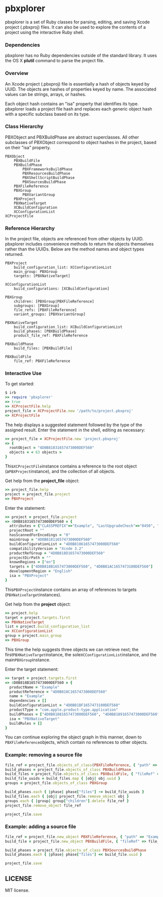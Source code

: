 # pbxplorer

 pbxplorer is a set of Ruby classes for parsing, editing, and saving Xcode project (.pbxproj) files.  It can also be used to explore the contents of a project using the interactive Ruby shell.

### Dependencies

pbxplorer has no Ruby dependencies outside of the standard library.  It uses the OS X **plutil** command to parse the project file.

### Overview

An Xcode project (.pbxproj) file is essentially a hash of objects keyed by UUID.  The objects are hashes of properties keyed by name.  The associated values can be strings, arrays, or hashes.

Each object hash contains an "isa" property that identifies its type.  pbxplorer loads a project file hash and replaces each generic object hash with a specific subclass based on its type.

### Class Hierarchy

PBXObject and PBXBuildPhase are abstract superclasses.  All other subclasses of PBXObject correspond to object hashes in the project, based on their "isa" property.

```
PBXObject
    PBXBuildFile
    PBXBuildPhase
        PBXFrameworksBuildPhase
        PBXResourcesBuildPhase
        PBXShellScriptBuildPhase
        PBXSourcesBuildPhase
    PBXFileReference
    PBXGroup
        PBXVariantGroup
    PBXProject
    PBXNativeTarget
    XCBuildConfiguration
    XCConfigurationList
XCProjectFile
```
  
### Reference Hierarchy

In the project file, objects are referenced from other objects by UUID.  pbxplorer includes convenience methods to return the objects themselves rather than the UUIDs.  Below are the method names and object types returned.

```
PBXProject
    build_configuration_list: XCConfigurationList
    main_group: PBXGroup
    targets: [PBXNativeTarget]
  
XCConfigurationList
    build_configurations: [XCBuildConfiguration]
  
PBXGroup
    children: [PBXGroup|PBXFileReference]
    subgroups: [PBXGroup]
    file_refs: [PBXFileReference]
    variant_groups: [PBXVariantGroup]

PBXNativeTarget
    build_configuration_list: XCBuildConfigurationList
    build_phases: [PBXBuildPhase]
    product_file_ref: PBXFileReference

PBXBuildPhase
    build_files: [PBXBuildFile]

PBXBuildFile
    file_ref: PBXFileReference
```

### Interactive Use

To get started:

```ruby
$ irb
>> require 'pbxplorer'
=> true
>> XCProjectFile.help
project_file = XCProjectFile.new '/path/to/project.pbxproj'
=> XCProjectFile
```

The help displays a suggested statement followed by the type of the assigned result.  Enter the statement in the shell, editing as necessary:

```ruby
>> project_file = XCProjectFile.new 'project.pbxproj'
=> {
  rootObject = "4D0B81831657473000DEF560"
  objects = < 63 objects >
}
``` 

This`XCProjectFile`instance contains a reference to the root object (a`PBXProject`instance), and the collection of all objects.

Get help from the **project_file** object:

```ruby
>> project_file.help
project = project_file.project
=> PBXProject
```

Enter the statement:

```ruby
>> project = project_file.project
=> 4D0B81831657473000DEF560 = {
  attributes = {"CLASSPREFIX"=>"Example", "LastUpgradeCheck"=>"0450", "ORGANIZATIONNAME"=>"Example"}
  projectRoot = ""
  hasScannedForEncodings = "0"
  mainGroup = "4D0B81811657473000DEF560"
  buildConfigurationList = "4D0B81861657473000DEF560"
  compatibilityVersion = "Xcode 3.2"
  productRefGroup = "4D0B818D1657473000DEF560"
  projectDirPath = ""
  knownRegions = ["en"]
  targets = ["4D0B818B1657473000DEF560", "4D0B81AC1657473100DEF560"]
  developmentRegion = "English"
  isa = "PBXProject"
}
```

This`PBXProject`instance contains an array of references to targets (`PBXNativeTarget`instances).

Get help from the **project** object:

```ruby
>> project.help
target = project.targets.first
=> PBXNativeTarget
list = project.build_configuration_list
=> XCConfigurationList
group = project.main_group
=> PBXGroup
```

This time the help suggests three objects we can retrieve next; the first`PBXNativeTarget`instance, the sole`XCConfigurationList`instance, and the main`PBXGroup`instance.  

Enter the target statement:

```ruby
>> target = project.targets.first
=> 4D0B818B1657473000DEF560 = {
  productName = "Example"
  productReference = "4D0B818C1657473000DEF560"
  name = "Example"
  dependencies = []
  buildConfigurationList = "4D0B81BF1657473100DEF560"
  productType = "com.apple.product-type.application"
  buildPhases = ["4D0B81881657473000DEF560", "4D0B81891657473000DEF560", "4D0B818A1657473000DEF560"]
  isa = "PBXNativeTarget"
  buildRules = []
}
```

You can continue exploring the object graph in this manner, down to `PBXFileReference`objects, which contain no references to other objects.

### Example: removing a source file

```ruby
file_ref = project_file.objects_of_class(PBXFileReference, { "path" => "ExampleTests.m" }).first
build_phases = project_file.objects_of_class PBXBuildPhase
build_files = project_file.objects_of_class PBXBuildFile, { "fileRef" => file_ref.uuid }
build_file_uuids = build_files.map { |obj| obj.uuid }
groups = project_file.objects_of_class PBXGroup

build_phases.each { |phase| phase["files"] -= build_file_uuids }
build_files.each { |obj| project_file.remove_object obj }
groups.each { |group| group["children"].delete file_ref }
project_file.remove_object file_ref

project_file.save
```

### Example: adding a source file

```ruby
file_ref = project_file.new_object PBXFileReference, { "path" => "Example.c", "sourceTree" => "<group>",  "lastKnownFileType" => "sourcecode.c.c" }
build_file = project_file.new_object PBXBuildFile, { "fileRef" => file_ref.uuid }

build_phases = project_file.objects_of_class PBXSourcesBuildPhase
build_phases.each { |phase| phase["files"] << build_file.uuid }

project_file.save
```

## LICENSE

MIT license.

